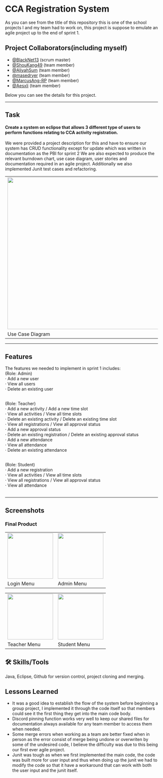 # CCA Registration System
As you can see from the title of this repository this is one of the school projects I and my team had to work on, this project is suppose to emulate an agile project up to the end of sprint 1.

## Project Collaborators(including myself)
- [@BlackNet13](https://github.com/BlackNet13) (scrum master)
- [@ShouKang49](https://github.com/ShouKang49) (team member)
- [@AliyahSum](https://github.com/AliyahSum) (team member)
- [@masedryer](https://github.com/masedryer) (team member)
- [@MarcusAng-RP](https://github.com/MarcusAng-RP) (team member)
- [@Aesxli](https://github.com/Aesxli) (team member)

Below you can see the details for this project.

<hr>

## Task
#### Create a system on eclipse that allows 3 different type of users to perform functions relating to CCA activity registration.
We were provided a project description for this and have to ensure our system has CRUD functionality except for update which was written in documentation as the PBI for sprint 2 We are also expected to produce the relevant burndown chart, use case diagram, user stories and documentation required in an agile project. Additionally we also implemented Junit test cases and refactoring.

<table>
  <tr>
    <td>
       <img src="https://github.com/BlackNet13/C206_CaseStudy/assets/123053395/538168e2-9002-4caf-8221-e16efdef94bd" height ="500"/>
    </td>
  </tr>
  <tr>
    <td>Use Case Diagram</td>
  </tr>
</table>

<hr>

## Features
The features we needed to implement in sprint 1 includes:<br>
(Role: Admin)<br>
· Add a new user<br>
· View all users<br>
· Delete an existing user<br><br>

(Role: Teacher)<br>
· Add a new activity / Add a new time slot<br>
· View all activities / View all time slots<br>
· Delete an existing activity / Delete an existing time slot<br>
· View all registrations / View all approval status<br>
· Add a new approval status<br>
· Delete an existing registration / Delete an existing approval status<br>
· Add a new attendance<br>
· View all attendance<br>
· Delete an existing attendance<br><br>

(Role: Student)<br>
· Add a new registration<br>
· View all activities / View all time slots<br>
· View all registrations / View all approval status<br> 
· View all attendance<br><br>

<hr>

## Screenshots

### Final Product
<table>
  <tr>
    <td>
    <!--<img src="https://your-image-url.type" width="100" height="100">-->
  <img src="https://github.com/BlackNet13/C206_CaseStudy/assets/123053395/1f5263ab-850d-4146-b5ab-35f955eac29f" height ="150"/>
</td>
    <td>
      <img src="https://github.com/BlackNet13/C206_CaseStudy/assets/123053395/11b8f31a-8aa0-4f0a-9cd2-0e2b485faea4" height ="150"/>
    </td>
    </tr>
  <tr>
    <td>Login Menu</td> 
    <td>Admin Menu</td>
  </tr>
</table>

<table>
  <tr>
    <td>
  <img src="https://github.com/BlackNet13/C206_CaseStudy/assets/123053395/95418802-9e1c-4f0a-8f8c-818617b984d9" height ="150"/>

</td>
    <td>
      <img src="https://github.com/BlackNet13/C206_CaseStudy/assets/123053395/d0b05b04-da5f-4fa8-ae60-4e88a8d3aaae" height ="150"/>
    </td>
    </tr>
  <tr>
    <td>Teacher Menu</td> 
    <td>Student Menu</td>
  </tr>
</table>


## 🛠 Skills/Tools
Java, Eclipse, Github for version control, project cloning and merging.

## Lessons Learned
- It was a good idea to establish the flow of the system before beginning a group project, I implemented it through the code itself so that members could see it the first thing they get into the main code body.
- Discord pinning function works very well to keep our shared files for documentation always available for any team member to access them when needed.
- Some merge errors when working as a team are better fixed when in person as the error consist of merge being undone or overwriten by some of the undesired code, I believe the difficulty was due to this being our first ever agile project.
- Junit was tough as when we first implemented the main code, the code was built more for user input and thus when doing up the junit we had to modify the code so that it have a workaround that can work with both the user input and the junit itself.
